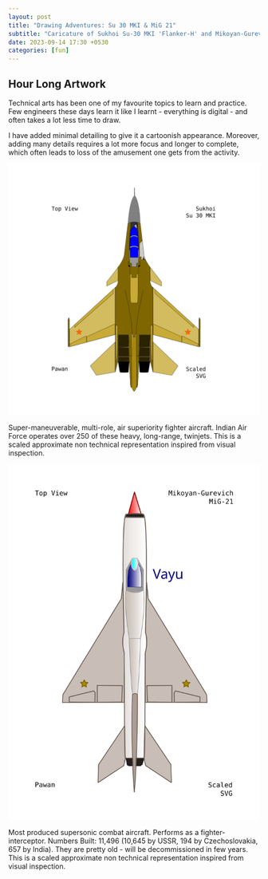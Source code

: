 ```yaml
---
layout: post
title: "Drawing Adventures: Su 30 MKI & MiG 21"
subtitle: "Caricature of Sukhoi Su-30 MKI 'Flanker-H' and Mikoyan-Gurevich MiG-21 'Fishbed'."
date: 2023-09-14 17:30 +0530
categories: [fun]
---
```


## Hour Long Artwork

Technical arts has been one of my favourite topics to learn and practice. Few engineers these days learn it like I learnt - everything is digital - and often takes a lot less time to draw.

I have added minimal detailing to give it a cartoonish appearance. Moreover, adding many details requires a lot more focus and longer to complete, which often leads to loss of the amusement one gets from the activity.

![Su 30 MKI](/img/su-30.svg)

Super-maneuverable, multi-role, air superiority fighter aircraft. Indian Air Force operates over 250 of these heavy, long-range, twinjets. This is a scaled approximate non technical representation inspired from visual inspection.  

![MiG 21 Bis](/img/mig-21.svg)

Most produced supersonic combat aircraft. Performs as a fighter-interceptor. Numbers Built: 11,496 (10,645 by USSR, 194 by Czechoslovakia, 657 by India). They are pretty old - will be decommissioned in few years. This is a scaled approximate non technical representation inspired from visual inspection.  
